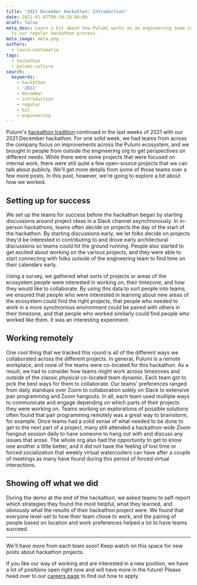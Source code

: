 ```yaml
---
title: "2021 December Hackathon: Introduction"
date: 2022-01-07T09:39:28-06:00
draft: false
meta_desc: Learn a bit about how Pulumi works as an engineering team in this introduction
  to our regular hackathon process.
meta_image: meta.png
authors:
  - laura-santamaria
tags:
  - hackathon
  - pulumi-culture
search:
  keywords:
    - hackathon
    - '2021'
    - december
    - introduction
    - regular
    - bit
    - engineering
---
```


Pulumi's [hackathon tradition](/blog/multi-lang-hackathon/) continued in the last weeks of 2021 with our 2021 December hackathon. For one solid week, we had teams from across the company focus on improvements across the Pulumi ecosystem, and we brought in people from outside the engineering org to get perspectives on different needs. While there were some projects that were focused on internal work, there were still quite a few open-source projects that we can talk about publicly. We'll get more details from some of those teams over a few more posts. In this post, however, we're going to explore a bit about how we worked.

## Setting up for success

We set up the teams for success before the hackathon began by starting discussions around project ideas in a Slack channel asynchronously. In in-person hackathons, teams often decide on projects the day of the start of the hackathon. By starting discussions early, we let folks decide on projects they'd be interested in contributing to and drove early architectural discussions so teams could hit the ground running. People also started to get excited about working on the various projects, and they were able to start connecting with folks outside of the engineering team to find time on their calendars early.

Using a survey, we gathered what sorts of projects or areas of the ecosystem people were interested in working on, their timezone, and how they would like to collaborate. By using this data to sort people into teams, we ensured that people who were interested in learning about new areas of the ecosystem could find the right projects, that people who needed to work in a more synchronous environment could be paired with others in their timezone, and that people who worked similarly could find people who worked like them. It was an interesting experiment.

## Working remotely

One cool thing that we tracked this round is all of the different ways we collaborated across the different projects. In general, Pulumi is a remote workplace, and none of the teams were co-located for this hackathon. As a result, we had to consider how teams might work across timezones and outside of the classic physical co-located team dynamic. Each team got to pick the best ways for them to collaborate. Our teams' preferences ranged from daily standups over Zoom to collaboration solely on Slack to extensive pair programming and Zoom hangouts. In all, each team used multiple ways to communicate and engage depending on which parts of their projects they were working on. Teams working on explorations of possible solutions often found that pair programming remotely was a great way to brainstorm, for example. Once teams had a solid sense of what needed to be done to get to the next part of a project, many still attended a hackathon-wide Zoom hangout session daily to have someone to hang out with and discuss any issues that arose. The whole org also had the opportunity to get to know one another a little better, and it did not have the feeling of lost time or forced socialization that weekly virtual watercoolers can have after a couple of meetings as many have found during this period of forced virtual interactions.

## Showing off what we did

During the demo at the end of the hackathon, we asked teams to self-report which strategies they found the most helpful, what they learned, and obviously what the results of their hackathon project were. We found that everyone level-set to how their team chose to work, and the pairing of people based on location and work preferences helped a lot to have teams succeed.

---
We'll have more from each team soon! Keep watch on this space for new posts about hackathon projects.

If you like our way of working and are interested in a new position, we have a lot of positions open right now and will have more in the future! Please head over to our [careers page](/careers/) to find out how to apply.
